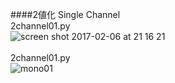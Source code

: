 ####2値化 Single Channel<br>
2channel01.py<br>
![screen shot 2017-02-06 at 21 16 21](https://cloud.githubusercontent.com/assets/17031124/22646719/2076476e-ecb1-11e6-9159-70b642bbf8f4.png)<br>
<br>
2channel01.py<br>
![mono01](https://cloud.githubusercontent.com/assets/17031124/22646973/576c7814-ecb2-11e6-847d-ba4850bb473c.png)<br>